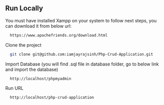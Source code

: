 ## Run Locally

You must have installed Xampp on your system to follow next steps, you can download it from below url:
```bash
  https://www.apachefriends.org/download.html
```

Clone the project

```bash
  git clone git@github.com:iamjayrajsinh/Php-Crud-Application.git
```

Import Database (you will find .sql file in database folder, go to below link and import the database)
 
```bash
  http://localhost/phpmyadmin
```

Run URL

```bash
  http://localhost/php-crud-application
```

